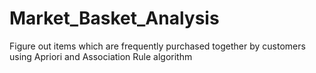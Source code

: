 # Market_Basket_Analysis
Figure out items which are frequently purchased together by customers using Apriori and Association Rule algorithm
